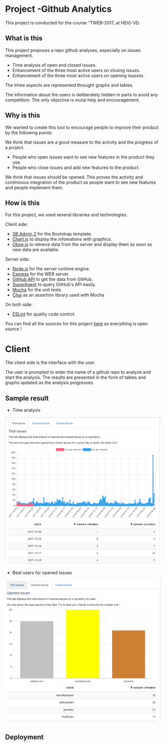 # Project -Github Analytics
This project is conducted for the course "TWEB-2017, at HEIG-VD.

## What is this
This project proposes a repo github analyses, especially on issues management.
	
* Time analysis of open and closed issues.
* Enhancement of the three most active users on closing issues.
* Enhancement of the three most active users on opening isusses.
	
The trhee aspects are represented throught graphs and tables.
	
The information about the users is deliberately hidden in parts to avoid any competition. The only objective is mutal help and encouragement.
	
## Why is this
We wanted to create this tool to encourage people to improve their product by the following points:

We think that issues are a good measure to the activity and the progress of a project.

* People who open issues want to see new features in the product they use. 
* People who close issues and add new features to the product.

We think that issues should be opened. This proves the activity and contininous integration of the product as people want to see new features and people implement them.

## How is this
For this project, we used several librairies and technologies.
 
Client side:
* <a href="https://startbootstrap.com/template-overviews/sb-admin-2/">SB Admin 2</a> for the Bootstrap template.
* <a href="http://www.chartjs.org/">Chart.js</a> to display the infomations with graphics.
* <a href="http://oboejs.com/">Oboe.js</a> to retreive data from the server and display them as soon as new data are available.

Server side:
* <a href="https://nodejs.org/">Node.js</a> for the server runtime engine.</li>
* <a href="http://expressjs.com/">Express</a> for the WEB server.</li>
* <a href="https://developer.github.com/v3/">GitHub API</a> to get the data from GitHub.</li>
* <a href="https://github.com/visionmedia/superagent">SuperAgent</a> to query GitHub's API easily.</li>
* <a href="https://mochajs.org/">Mocha</a> for the unit tests.</li>
* <a href="http://chaijs.com/">Chai</a> as an assertion library used with Mocha</li>


On both side:
* <a href="https://eslint.org/">ESLint</a> for quality code control.

You can find all the sources for this project <a href="https://github.com/heig-vd-tweb2017">here</a> as everything is open source !

# Client
The client side is the interface with the user.

The user is prompted to enter the name of a github repo to analyze and start the analysis. The results are presented in the form of tables and graphs updated as the analysis progresses.

## Sample result
* Time analysis

![alt tag](https://github.com/heig-vd-tweb2017/client/blob/master/images/totalIssues.PNG)

* Best users for opened issues

![alt tag](https://github.com/heig-vd-tweb2017/client/blob/master/images/openedIssue.PNG)

## Deployment

